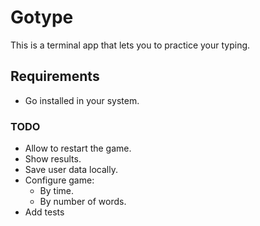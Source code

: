 # Gotype

This is a terminal app that lets you to practice your typing.

## Requirements

- Go installed in your system.

### TODO

- Allow to restart the game.
- Show results.
- Save user data locally.
- Configure game:
    - By time.
    - By number of words.
- Add tests
